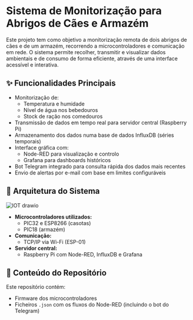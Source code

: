 # Sistema de Monitorização para Abrigos de Cães e Armazém

Este projeto tem como objetivo a monitorização remota de dois abrigos de cães e de um armazém, recorrendo a microcontroladores e comunicação em rede. O sistema permite recolher, transmitir e visualizar dados ambientais e de consumo de forma eficiente, através de uma interface acessível e interativa.

## ✨ Funcionalidades Principais

- Monitorização de:
  - Temperatura e humidade
  - Nível de água nos bebedouros
  - Stock de ração nos comedouros
- Transmissão de dados em tempo real para servidor central (Raspberry Pi)
- Armazenamento dos dados numa base de dados InfluxDB (séries temporais)
- Interface gráfica com:
  - Node-RED para visualização e controlo
  - Grafana para dashboards históricos
- Bot Telegram integrado para consulta rápida dos dados mais recentes
- Envio de alertas por e-mail com base em limites configuráveis

## 🧠 Arquitetura do Sistema

![IOT drawio](https://github.com/user-attachments/assets/0b574956-1cf8-4ec3-bd08-95240590f4c6)

- **Microcontroladores utilizados:**
  - PIC32 e ESP8266 (casotas)
  - PIC18 (armazém)
- **Comunicação:**
  - TCP/IP via Wi-Fi (ESP-01)
- **Servidor central:**
  - Raspberry Pi com Node-RED, InfluxDB e Grafana

## 📁 Conteúdo do Repositório

Este repositório contém:

- Firmware dos microcontroladores
- Ficheiros `.json` com os fluxos do Node-RED (incluindo o bot do Telegram)




